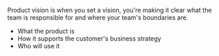 Product vision is when you set a vision, you're making it clear what the team is responsible for and where your team's boundaries are. 

- What the product is
- How it supports the customer's business strategy
- Who will use it